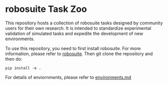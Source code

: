 # robosuite Task Zoo

This repository hosts a collection of robosuite tasks designed by
community users for their own research. It is intended to standardize
experimental validation of simulated tasks and expedite the
development of new environments. 

To use this repository, you need to first install robosuite. For more
information, please refer to [robosuite](https://github.com/ARISE-Initiative/robosuite). Then git clone the repository and then do:

``` shell
pip install -e .
```

For details of enviornments, please refer to [environments.md](./environments.md)
